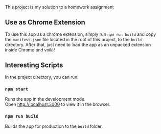 This project is my solution to a homework assignment

## Use as Chrome Extension

To use this app as a chrome extension, simply run `npm run build` and copy the `manifest.json` file located in the root of this project, to the `build` directory. After that, just need to load the app as an unpacked extension inside Chrome and voilà!

## Interesting Scripts

In the project directory, you can run:

### `npm start`

Runs the app in the development mode.<br>
Open [http://localhost:3000](http://localhost:3000) to view it in the browser.

### `npm run build`

Builds the app for production to the `build` folder.<br>